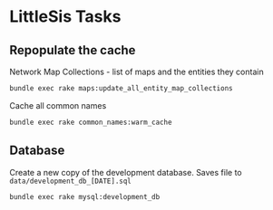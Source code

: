 # LittleSis Tasks

## Repopulate the cache

Network Map Collections - list of maps and the entities they contain

``` sh
bundle exec rake maps:update_all_entity_map_collections
```

Cache all common names

``` sh
bundle exec rake common_names:warm_cache
```

## Database

Create a new copy of the development database. Saves file to `data/development_db_[DATE].sql`

``` sh
bundle exec rake mysql:development_db
```
